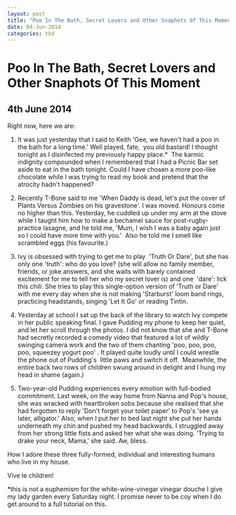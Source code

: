 ```yaml
---
layout: post
title: "Poo In The Bath, Secret Lovers and Other Snaphots Of This Moment"
date: 04-Jun-2014
categories: tbd
---
```


# Poo In The Bath, Secret Lovers and Other Snaphots Of This Moment

## 4th June 2014

Right now,   here we are:

1. It was just yesterday that I said to Keith 'Gee,   we haven't had a poo in the bath for a long time.' Well played, fate,  you old bastard! I thought tonight as I disinfected my previously happy place.*  The karmic indignity compounded when I remembered that I had a Picnic Bar set aside to eat in the bath tonight. Could I have chosen a more poo-like chocolate while I was trying to read my book and pretend that the atrocity hadn't happened?

2. Recently T-Bone said to me 'When Daddy is dead, let's put the cover of Plants Versus Zombies on his gravestone'. I was moved. Honours come no higher than this. Yesterday, he cuddled up under my arm at the stove while I taught him how to make a bechamel sauce for post-rugby-practice lasagne, and he told me, 'Mum, I wish I was a baby again just so I could have more time with you.'  Also he told me I smell like scrambled eggs (his favourite.)

3. Ivy is obsessed with trying to get me to play  'Truth Or Dare', but she has only one 'truth': who do you love? (she will allow no family member, friends, or joke answers, and she waits with barely contained excitement for me to tell her who my secret lover is) and one  'dare': lick this chili. She tries to play this single-option version of 'Truth or Dare' with me every day when she is not making 'Starburst' loom band rings, practicing headstands, singing 'Let It Go' or reading Tintin.

4. Yesterday at school I sat up the back of the library to watch Ivy compete in her public speaking final. I gave Pudding my phone to keep her quiet, and let her scroll through the photos. I did not know that she and T-Bone had secretly recorded a comedy video that featured a lot of wildly swinging camera work and the two of them chanting 'poo, poo, poo, poo, squeezey yogurt poo' . It played quite loudly until I could wrestle the phone out of Pudding's  little paws and switch it off.  Meanwhile, the entire back two rows of children swung around in delight and I hung my head in shame (again.)

3. Two-year-old Pudding experiences every emotion with full-bodied commitment. Last week, on the way home from Nanna and Pop's house, she was wracked with heartbroken sobs because she realised that she had forgotten to reply 'Don't forget your toilet paper' to Pop's 'see ya later, alligator.' Also, when I put her to bed last night she put her hands underneath my chin and pushed my head backwards. I struggled away from her strong little fists and asked her what she was doing. 'Trying to drake your neck, Mama,' she said. Aw, bless.

How I adore these three fully-formed, individual and interesting humans who live in my house.

Vive le children!

*this is not a euphemism for the white-wine-vinegar vinegar douche I give my lady garden every Saturday night. I promise never to be coy when I do get around to a full tutorial on this.
